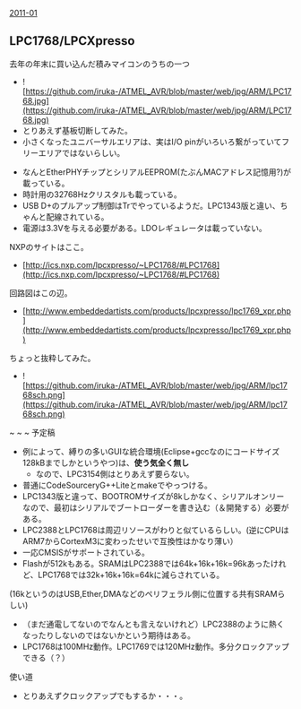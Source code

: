 ﻿[2011-01](2011-01.md) 

## LPC1768/LPCXpresso
去年の年末に買い込んだ積みマイコンのうちの一つ
- ![https://github.com/iruka-/ATMEL_AVR/blob/master/web/jpg/ARM/LPC1768.jpg](https://github.com/iruka-/ATMEL_AVR/blob/master/web/jpg/ARM/LPC1768.jpg) 
- とりあえず基板切断してみた。
- 小さくなったユニバーサルエリアは、実はI/O pinがいろいろ繋がっていてフリーエリアではないらしい。

<!-- dummy comment line for breaking list -->

- なんとEtherPHYチップとシリアルEEPROM(たぶんMACアドレス記憶用?)が載っている。
- 時計用の32768Hzクリスタルも載っている。
- USB D+のプルアップ制御はTrでやっているようだ。LPC1343版と違い、ちゃんと配線されている。
- 電源は3.3Vを与える必要がある。LDOレギュレータは載っていない。

<!-- dummy comment line for breaking list -->



NXPのサイトはここ。
- [http://ics.nxp.com/lpcxpresso/~LPC1768/#LPC1768](http://ics.nxp.com/lpcxpresso/~LPC1768/#LPC1768) 

<!-- dummy comment line for breaking list -->

回路図はこの辺。
- [http://www.embeddedartists.com/products/lpcxpresso/lpc1769_xpr.php](http://www.embeddedartists.com/products/lpcxpresso/lpc1769_xpr.php) 

<!-- dummy comment line for breaking list -->

ちょっと抜粋してみた。
- ![https://github.com/iruka-/ATMEL_AVR/blob/master/web/jpg/ARM/lpc1768sch.png](https://github.com/iruka-/ATMEL_AVR/blob/master/web/jpg/ARM/lpc1768sch.png) 

<!-- dummy comment line for breaking list -->

~
~
~
予定稿
- 例によって、縛りの多いGUIな統合環境(Eclipse+gccなのにコードサイズ128kBまでしかというやつ)は、**使う気全く無し**
    - なので、LPC3154側はとりあえず要らない。
- 普通にCodeSourceryG++Liteとmakeでやっつける。
- LPC1343版と違って、BOOTROMサイズが8kしかなく、シリアルオンリーなので、最初はシリアルでブートローダーを書き込む（＆開発する）必要がある。
- LPC2388とLPC1768は周辺リソースがわりと似ているらしい。(逆にCPUはARM7からCortexM3に変わったせいで互換性はかなり薄い）
- 一応CMSISがサポートされている。
- Flashが512kもある。SRAMはLPC2388では64k+16k+16k=96kあったけれど、LPC1768では32k+16k+16k=64kに減らされている。

<!-- dummy comment line for breaking list -->
(16kというのはUSB,Ether,DMAなどのペリフェラル側に位置する共有SRAMらしい)

- （まだ通電してないのでなんとも言えないけれど）LPC2388のように熱くなったりしないのではないかという期待はある。
- LPC1768は100MHz動作。LPC1769では120MHz動作。多分クロックアップできる（？）

<!-- dummy comment line for breaking list -->

使い道
- とりあえずクロックアップでもするか・・・。

